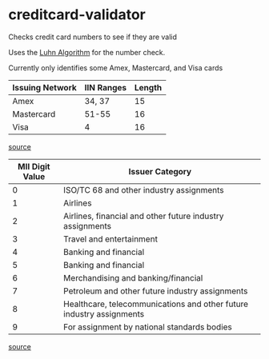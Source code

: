# creditcard-validator
Checks credit card numbers to see if they are valid

Uses the [Luhn Algorithm](https://en.wikipedia.org/wiki/Luhn_algorithm) for the number check.

Currently only identifies some Amex, Mastercard, and Visa cards

Issuing Network | IIN Ranges | Length
--------------- | ---------- | ------
Amex | 34, 37 | 15
Mastercard | 51-55 | 16
Visa | 4 | 16

[source](https://en.wikipedia.org/wiki/Payment_card_number)

MII Digit Value | Issuer Category
--------------- | ---------------
0 | ISO/TC 68 and other industry assignments
1 | Airlines
2 | Airlines, financial and other future industry assignments
3 | Travel and entertainment
4 | Banking and financial
5 | Banking and financial
6 | Merchandising and banking/financial
7 | Petroleum and other future industry assignments
8 | Healthcare, telecommunications and other future industry assignments
9 | For assignment by national standards bodies

[source](https://en.wikipedia.org/wiki/ISO/IEC_7812)
